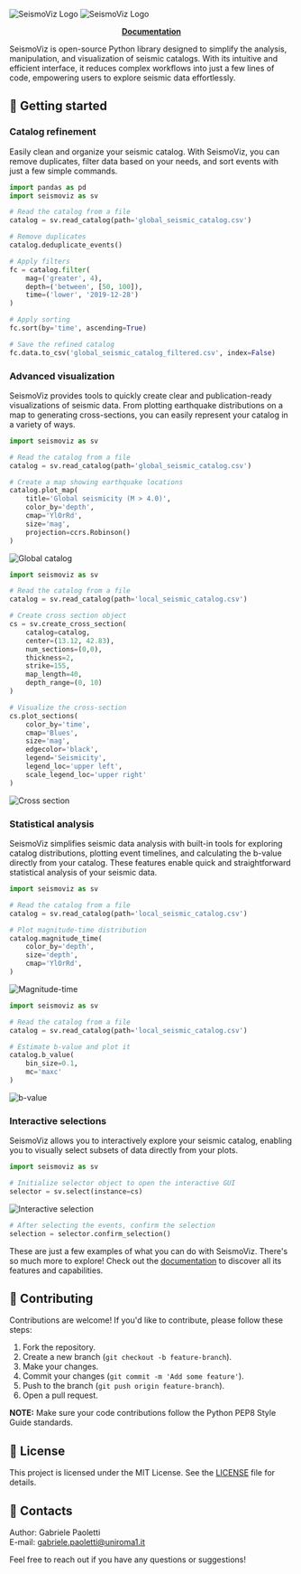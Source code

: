 ![SeismoViz Logo](docs/source/_static/logos/seismoviz_banner_light.jpg#gh-light-mode-only)
![SeismoViz Logo](docs/source/_static/logos/seismoviz_banner_dark.jpg#gh-dark-mode-only)

<p align="center">
  <strong>
    <a href="https://seismoviz.readthedocs.io/en/latest/index.html">Documentation</a>
  </strong>
</p>

SeismoViz is open-source Python library designed to simplify the analysis, manipulation, and visualization of seismic catalogs. With its intuitive and efficient interface, it reduces complex workflows into just a few lines of code, empowering users to explore seismic data effortlessly.

## 🚀 Getting started

### Catalog refinement
Easily clean and organize your seismic catalog. With SeismoViz, you can remove duplicates, filter data based on your needs, and sort events with just a few simple commands.

```python
import pandas as pd
import seismoviz as sv

# Read the catalog from a file
catalog = sv.read_catalog(path='global_seismic_catalog.csv')

# Remove duplicates
catalog.deduplicate_events()

# Apply filters
fc = catalog.filter(
    mag=('greater', 4),
    depth=('between', [50, 100]),
    time=('lower', '2019-12-28')
)

# Apply sorting
fc.sort(by='time', ascending=True)

# Save the refined catalog
fc.data.to_csv('global_seismic_catalog_filtered.csv', index=False)
```

### Advanced visualization
SeismoViz provides tools to quickly create clear and publication-ready visualizations of seismic data. From plotting earthquake distributions on a map to generating cross-sections, you can easily represent your catalog in a variety of ways.

```python
import seismoviz as sv

# Read the catalog from a file
catalog = sv.read_catalog(path='global_seismic_catalog.csv')

# Create a map showing earthquake locations
catalog.plot_map(
    title='Global seismicity (M > 4.0)',
    color_by='depth',
    cmap='YlOrRd',
    size='mag',
    projection=ccrs.Robinson()
)
```

![Global catalog](docs/source/_images/global_seismicity_catalog.jpg)

```python
import seismoviz as sv

# Read the catalog from a file
catalog = sv.read_catalog(path='local_seismic_catalog.csv')

# Create cross section object
cs = sv.create_cross_section(
    catalog=catalog,        
    center=(13.12, 42.83),  
    num_sections=(0,0),     
    thickness=2,            
    strike=155,             
    map_length=40,          
    depth_range=(0, 10)     
)

# Visualize the cross-section
cs.plot_sections(
    color_by='time',        
    cmap='Blues',           
    size='mag',             
    edgecolor='black',
    legend='Seismicity',
    legend_loc='upper left',
    scale_legend_loc='upper right'  
)     
```
![Cross section](docs/source/_images/cross_section.jpg)

### Statistical analysis
SeismoViz simplifies seismic data analysis with built-in tools for exploring catalog distributions, plotting event timelines, and calculating the b-value directly from your catalog. These features enable quick and straightforward statistical analysis of your seismic data.

```python
import seismoviz as sv

# Read the catalog from a file
catalog = sv.read_catalog(path='local_seismic_catalog.csv')

# Plot magnitude-time distribution
catalog.magnitude_time(
    color_by='depth',
    size='depth',
    cmap='YlOrRd',
)
```
![Magnitude-time](docs/source/_images/magnitude-time.jpg)

```python
import seismoviz as sv

# Read the catalog from a file
catalog = sv.read_catalog(path='local_seismic_catalog.csv')

# Estimate b-value and plot it
catalog.b_value(
    bin_size=0.1,
    mc='maxc'
)
```
![b-value](docs/source/_images/b-value.jpg)

### Interactive selections
SeismoViz allows you to interactively explore your seismic catalog, enabling you to visually select subsets of data directly from your plots.

```python
import seismoviz as sv

# Initialize selector object to open the interactive GUI
selector = sv.select(instance=cs)
```
![Interactive selection](docs/source/_images/interactive_selection.gif)

```python
# After selecting the events, confirm the selection
selection = selector.confirm_selection()
```

These are just a few examples of what you can do with SeismoViz. There's so much more to explore! Check out the [documentation](https://seismoviz.readthedocs.io/en/latest/index.html) to discover all its features and capabilities.

## 🤝 Contributing

Contributions are welcome! If you'd like to contribute, please follow these steps:

1. Fork the repository.
2. Create a new branch (`git checkout -b feature-branch`).
3. Make your changes.
4. Commit your changes (`git commit -m 'Add some feature'`).
5. Push to the branch (`git push origin feature-branch`).
6. Open a pull request.

**NOTE:** Make sure your code contributions follow the Python PEP8 Style Guide standards.

## 📜 License

This project is licensed under the MIT License. See the [LICENSE](LICENSE) file for details.

## 📧 Contacts

Author: Gabriele Paoletti  
E-mail: gabriele.paoletti@uniroma1.it

Feel free to reach out if you have any questions or suggestions!